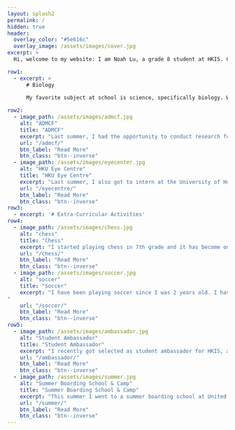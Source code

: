 ```yaml
---
layout: splash2
permalink: /
hidden: true
header:
  overlay_color: "#5e616c"
  overlay_image: /assets/images/cover.jpg
excerpt: >
  Hi, welcome to my website: I am Noah Lu, a grade 8 student at HKIS. Currently, I am interested in biology, soccer, and chess. Feel free to look around! :D

row1: 
  - excerpt: >
      # Biology
    
      My favorite subject at school is science, specifically biology. While I have explored many aspects of biology, including biodiversity and human biology, I am most interested in human biology. I find the human body and all its inner workings fascinating.

row2:
  - image_path: /assets/images/admcf.jpg
    alt: "ADMCF"
    title: "ADMCF"
    excerpt: "Last summer, I had the opportunity to conduct research for the environmental foundation ADM Capital Foundation (ADMCF). I had to research many interesting species in the Hong Kong illegal wildlife trade to help ADMCF lobby the government to tighten their rules. "
    url: "/admcf/"
    btn_label: "Read More"
    btn_class: "btn--inverse"
  - image_path: /assets/images/eyecenter.jpg
    alt: "HKU Eye Centre"
    title: "HKU Eye Centre"
    excerpt: "Last summer, I also got to intern at the University of Hong Kong (HKU) Eye Centre. I shadowed an optometrist in the charity clinic and I visited the lab to learn more about the research behind the leading cause of blindness - glaucoma."
    url: "/eyecentre/"
    btn_label: "Read More"
    btn_class: "btn--inverse"
row3: 
  - excerpt: '# Extra-Curricular Activities' 
row4:
  - image_path: /assets/images/chess.jpg
    alt: "chess"
    title: "Chess"
    excerpt: "I started playing chess in 7th grade and it has become one of my favorite hobbies. This year, I am a co-leader of the Middle School Chess Club and I also recreated a Middle School Chess Team to compete in inter-school competitions. "
    url: "/chess/"
    btn_label: "Read More"
    btn_class: "btn--inverse"
  - image_path: /assets/images/soccer.jpg
    alt: "soccer"
    title: "Soccer"
    excerpt: "I have been playing soccer since I was 2 years old. I have played for the Tai Tam Tigers Club team and the HKIS school team for the past 4 years. I currently play fullback for both of these teams, which means I play both defense and offense. 
"
    url: "/soccer/"
    btn_label: "Read More"
    btn_class: "btn--inverse"
row5:
  - image_path: /assets/images/ambassador.jpg
    alt: "Student Ambassador"
    title: "Student Ambassador"
    excerpt: "I recently got selected as student ambassador for HKIS, and 26 students out of 76 candidates were selected. As a representative for the school I give tours to perspective parents and new students. I also represent student leaders' perspective on parent coffee gatherings on various issues such as students' mental health and wellbeing."
    url: "/ambassador/"
    btn_label: "Read More"
    btn_class: "btn--inverse"
  - image_path: /assets/images/summer.jpg
    alt: "Summer Boarding School & Camp"
    title: "Summer Boarding School & Camp"
    excerpt: "This summer I went to a summer boarding school at United World Colleges (UWC) Chang Shu, China, which was a 2-week boarding school experience with loads of activities. Apart from the academically-focused summer boarding school, I also went to Outward Bound twice which is an outdoor experiential and overnight 5/6-day camp."
    url: "/summer/"
    btn_label: "Read More"
    btn_class: "btn--inverse"
---
```

